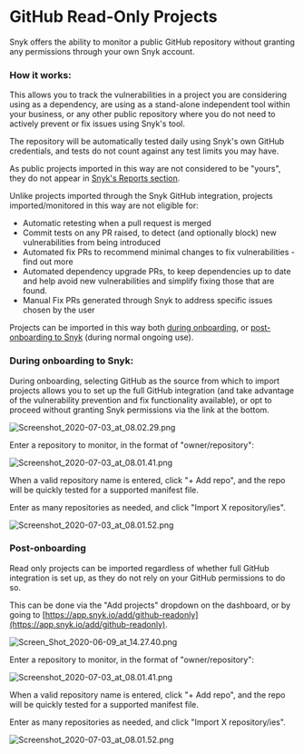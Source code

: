 # GitHub Read-Only Projects

Snyk offers the ability to monitor a public GitHub repository without granting any permissions through your own Snyk account.

### How it works:

This allows you to track the vulnerabilities in a project you are considering using as a dependency, are using as a stand-alone independent tool within your business, or any other public repository where you do not need to actively prevent or fix issues using Snyk's tool.

The repository will be automatically tested daily using Snyk's own GitHub credentials, and tests do not count against any test limits you may have.

As public projects imported in this way are not considered to be "yours", they do not appear in [Snyk's Reports section](https://app.snyk.io/reports).

Unlike projects imported through the Snyk GitHub integration, projects imported/monitored in this way are not eligible for:

* Automatic retesting when a pull request is merged
* Commit tests on any PR raised, to detect \(and optionally block\) new vulnerabilities from being introduced
* Automated fix PRs to recommend minimal changes to fix vulnerabilities - find out more
* Automated dependency upgrade PRs, to keep dependencies up to date and help avoid new vulnerabilities and simplify fixing those that are found.
* Manual Fix PRs generated through Snyk to address specific issues chosen by the user

Projects can be imported in this way both [during onboarding](), or [post-onboarding to Snyk]() \(during normal ongoing use\).

### During onboarding to Snyk: <a id="h_01EC9SPRTJQ0AMGHV8PWXGR2WD"></a>

During onboarding, selecting GitHub as the source from which to import projects allows you to set up the full GitHub integration \(and take advantage of the vulnerability prevention and fix functionality available\), or opt to proceed without granting Snyk permissions via the link at the bottom. 

![Screenshot\_2020-07-03\_at\_08.02.29.png](https://support.snyk.io/hc/article_attachments/360009681197/Screenshot_2020-07-03_at_08.02.29.png)

Enter a repository to monitor, in the format of "owner/repository":

![Screenshot\_2020-07-03\_at\_08.01.41.png](https://support.snyk.io/hc/article_attachments/360009681217/Screenshot_2020-07-03_at_08.01.41.png)

When a valid repository name is entered, click "+ Add repo", and the repo will be quickly tested for a supported manifest file. 

Enter as many repositories as needed, and click "Import X repository/ies".

![Screenshot\_2020-07-03\_at\_08.01.52.png](https://support.snyk.io/hc/article_attachments/360009779538/Screenshot_2020-07-03_at_08.01.52.png)

### Post-onboarding <a id="h_01EC9SQ1XZNWWXJ877FNVMRZWV"></a>

Read only projects can be imported regardless of whether full GitHub integration is set up, as they do not rely on your GitHub permissions to do so. 

This can be done via the "Add projects" dropdown on the dashboard, or by going to [https://app.snyk.io/add/github-readonly](https://app.snyk.io/add/github-readonly).

![Screen\_Shot\_2020-06-09\_at\_14.27.40.png](https://support.snyk.io/hc/article_attachments/360009779818/Screen_Shot_2020-06-09_at_14.27.40.png)

Enter a repository to monitor, in the format of "owner/repository":

![Screenshot\_2020-07-03\_at\_08.01.41.png](https://support.snyk.io/hc/article_attachments/360009681217/Screenshot_2020-07-03_at_08.01.41.png)

When a valid repository name is entered, click "+ Add repo", and the repo will be quickly tested for a supported manifest file. 

Enter as many repositories as needed, and click "Import X repository/ies".

![Screenshot\_2020-07-03\_at\_08.01.52.png](https://support.snyk.io/hc/article_attachments/360009779538/Screenshot_2020-07-03_at_08.01.52.png)

